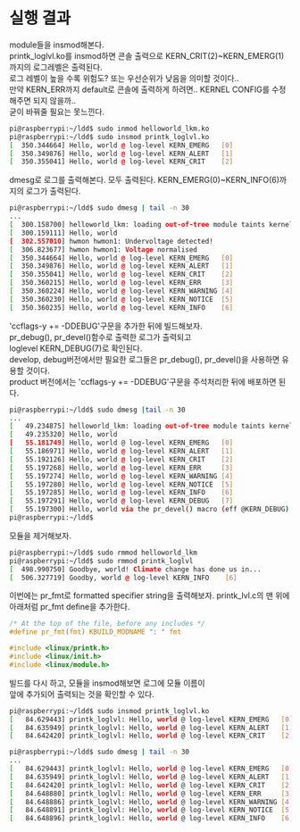 # 실행 결과

module들을 insmod해본다.  
printk_loglvl.ko를 insmod하면 콘솔 출력으로 KERN_CRIT(2)~KERN_EMERG(1)까지의 로그레벨은 출력된다.  
로그 레벨이 높을 수록 위험도? 또는 우선순위가 낮음을 의미할 것이다..  
만약 KERN_ERR까지 default로 콘솔에 출력하게 하려면.. KERNEL CONFIG를 수정해주면 되지 않을까..  
굳이 바꿔줄 필요는 못느낀다.  
~~~sh
pi@raspberrypi:~/ldd$ sudo inmod helloworld_lkm.ko
pi@raspberrypi:~/ldd$ sudo insmod printk_loglvl.ko 
[  350.344664] Hello, world @ log-level KERN_EMERG   [0]
[  350.349876] Hello, world @ log-level KERN_ALERT   [1]
[  350.355041] Hello, world @ log-level KERN_CRIT    [2]
~~~
  
dmesg로 로그를 출력해본다. 모두 출력된다. KERN_EMERG(0)~KERN_INFO(6)까지의 로그가 출력된다.  
~~~bash
pi@raspberrypi:~/ldd$ sudo dmesg | tail -n 30
...
[  300.158700] helloworld_lkm: loading out-of-tree module taints kernel.
[  300.159111] Hello, world
[  302.557010] hwmon hwmon1: Undervoltage detected!
[  306.823677] hwmon hwmon1: Voltage normalised
[  350.344664] Hello, world @ log-level KERN_EMERG   [0]
[  350.349876] Hello, world @ log-level KERN_ALERT   [1]
[  350.355041] Hello, world @ log-level KERN_CRIT    [2]
[  350.360215] Hello, world @ log-level KERN_ERR     [3]
[  350.360224] Hello, world @ log-level KERN_WARNING [4]
[  350.360230] Hello, world @ log-level KERN_NOTICE  [5]
[  350.360235] Hello, world @ log-level KERN_INFO    [6]
~~~

'ccflags-y += -DDEBUG'구문을 추가한 뒤에 빌드해보자.  
pr_debug(), pr_devel()함수로 출력한 로그가 출력되고  
loglevel KERN_DEBUG(7)로 확인된다.  
develop, debug버전에서만 필요한 로그들은 pr_debug(), pr_devel()을 사용하면 유용할 것이다.  
product 버전에서는 'ccflags-y += -DDEBUG'구문을 주석처리한 뒤에 배포하면 된다.  
~~~bash
pi@raspberrypi:~/ldd$ sudo dmesg |tail -n 30
...
[   49.234875] helloworld_lkm: loading out-of-tree module taints kernel.
[   49.235320] Hello, world
[   55.181749] Hello, world @ log-level KERN_EMERG   [0]
[   55.186971] Hello, world @ log-level KERN_ALERT   [1]
[   55.192126] Hello, world @ log-level KERN_CRIT    [2]
[   55.197268] Hello, world @ log-level KERN_ERR     [3]
[   55.197274] Hello, world @ log-level KERN_WARNING [4]
[   55.197280] Hello, world @ log-level KERN_NOTICE  [5]
[   55.197285] Hello, world @ log-level KERN_INFO    [6]
[   55.197291] Hello, world @ log-level KERN_DEBUG   [7]
[   55.197300] Hello, world via the pr_devel() macro (eff @KERN_DEBUG) [7]
pi@raspberrypi:~/ldd$ 

~~~


모듈을 제거해보자.  
~~~sh
pi@raspberrypi:~/ldd$ sudo rmmod helloworld_lkm 
pi@raspberrypi:~/ldd$ sudo rmmod printk_loglvl 
[  498.990750] Goodbye, world! Climate change has done us in...
[  506.327719] Goodby, world @ log-level KERN_INFO    [6]
~~~

이번에는 pr_fmt로 formatted specifier string을 출력해보자.
printk_lvl.c의 맨 위에 아래처럼 pr_fmt define을 추가한다.
~~~C
/* At the top of the file, before any includes */
#define pr_fmt(fmt) KBUILD_MODNAME ": " fmt

#include <linux/printk.h>
#include <linux/init.h>
#include <linux/module.h>
~~~
  
빌드를 다시 하고, 모듈을 insmod해보면 로그에 모듈 이름이  
앞에 추가되어 출력되는 것을 확인할 수 있다.  
~~~sh
pi@raspberrypi:~/ldd$ sudo insmod printk_loglvl.ko 
[   84.629443] printk_loglvl: Hello, world @ log-level KERN_EMERG   [0]
[   84.635949] printk_loglvl: Hello, world @ log-level KERN_ALERT   [1]
[   84.642420] printk_loglvl: Hello, world @ log-level KERN_CRIT    [2]

pi@raspberrypi:~/ldd$ sudo dmesg | tail -n 30
...
[   84.629443] printk_loglvl: Hello, world @ log-level KERN_EMERG   [0]
[   84.635949] printk_loglvl: Hello, world @ log-level KERN_ALERT   [1]
[   84.642420] printk_loglvl: Hello, world @ log-level KERN_CRIT    [2]
[   84.648880] printk_loglvl: Hello, world @ log-level KERN_ERR     [3]
[   84.648886] printk_loglvl: Hello, world @ log-level KERN_WARNING [4]
[   84.648891] printk_loglvl: Hello, world @ log-level KERN_NOTICE  [5]
[   84.648896] printk_loglvl: Hello, world @ log-level KERN_INFO    [6]
~~~

